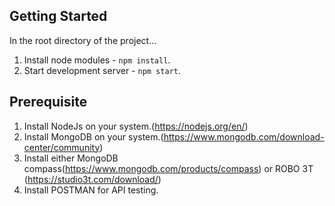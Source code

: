## Getting Started

In the root directory of the project...

1. Install node modules - `npm install`.
2. Start development server - `npm start`.


## Prerequisite

1. Install NodeJs on your system.(https://nodejs.org/en/)
2. Install MongoDB on your system.(https://www.mongodb.com/download-center/community)
3. Install either  MongoDB compass(https://www.mongodb.com/products/compass) or ROBO 3T (https://studio3t.com/download/)
4. Install POSTMAN for API testing.


